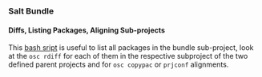 ### Salt Bundle

#### Diffs, Listing Packages, Aligning Sub-projects

This [bash sript](https://gist.github.com/agraul/067922320b9d429aec744b48990120ff) is useful to list all packages in the bundle sub-project, look at the `osc rdiff` for each of them in the respective subproject of the two defined parent projects and for `osc copypac` or `prjconf` alignments.